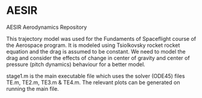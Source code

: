 # AESIR
AESIR Aerodynamics Repository


This trajectory model was used for the Fundaments of Spaceflight course of the Aerospace program. It is modeled using Tsiolkovsky rocket
rocket equation and the drag is assumed to be constant. We need to model the drag and consider the effects of change in center of gravity
and center of pressure (pitch dynamics) behaviour for a better model. 


stage1.m is the main executable file which uses the solver (ODE45) files TE.m, TE2.m, TE3.m & TE4.m. The relevant plots can be generated on running the main file.
